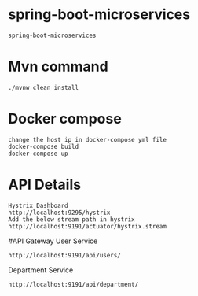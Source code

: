 # spring-boot-microservices
    spring-boot-microservices

# Mvn command
    ./mvnw clean install
# Docker compose
    change the host ip in docker-compose yml file
    docker-compose build
    docker-compose up
# API Details

    Hystrix Dashboard
    http://localhost:9295/hystrix
    Add the below stream path in hystrix
    http://localhost:9191/actuator/hystrix.stream

#API Gateway
User Service

    http://localhost:9191/api/users/

Department Service

    http://localhost:9191/api/department/

